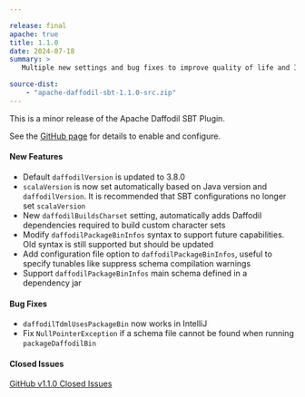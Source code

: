 ```yaml
---

release: final
apache: true
title: 1.1.0
date: 2024-07-18
summary: >
   Multiple new settings and bug fixes to improve quality of life and IDE support

source-dist:
    - "apache-daffodil-sbt-1.1.0-src.zip"
---
```


This is a minor release of the Apache Daffodil SBT Plugin.

See the [GitHub page](https://github.com/apache/daffodil-sbt) for details to enable and configure.

#### New Features

* Default `daffodilVersion` is updated to 3.8.0
* `scalaVersion` is now set automatically based on Java version and `daffodilVersion`. It is recommended that SBT configurations no longer set `scalaVersion`
* New `daffodilBuildsCharset` setting, automatically adds Daffodil dependencies required to build custom character sets
* Modify `daffodilPackageBinInfos` syntax to support future capabilities. Old syntax is still supported but should be updated
* Add configuration file option to `daffodilPackageBinInfos`, useful to specify tunables like suppress schema compilation warnings
* Support `daffodilPackageBinInfos` main schema defined in a dependency jar

#### Bug Fixes

* `daffodilTdmlUsesPackageBin` now works in IntelliJ
* Fix `NullPointerException` if a schema file cannot be found when running `packageDaffodilBin`

#### Closed Issues

[GitHub v1.1.0 Closed Issues](https://github.com/apache/daffodil-sbt/milestone/2?closed=1)
